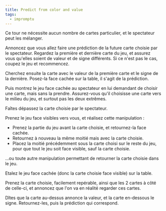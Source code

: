 ```yaml
---
title: Predict from color and value
tags:
  - impromptu
---
```


Ce tour ne nécessite aucun nombre de cartes particulier, et le spectateur peut
les mélanger.

Annoncez que vous allez faire une prédiction de la future carte choisie par le
spectateur. Regardez la première et dernière carte du jeu, et assurez vous
qu'elles soient de valeur et de signe différents. Si ce n'est pas le cas, coupez
le jeu et recommencez.

Cherchez ensuite la carte avec le valeur de la première carte et le signe de la
dernière. Posez-la face cachée sur la table, il s'agit de la prédiction.

Puis montrez le jeu face cachée au spectateur en lui demandant de choisir une
carte, mais sans la prendre. Assurez-vous qu'il choisisse une carte vers le
milieu du jeu, et surtout pas les deux extrêmes.

Faîtes dépassez la carte choisie par le spectateur.

Prenez le jeu face visibles vers vous, et réalisez cette manipulation :

- Prenez la partie du jeu avant la carte choisie, et retournez-la face cachée.
- Retournez à nouveau la même moitié mais avec la carte choisie.
- Placez la moitié précédemment sous la carte choisi sur le reste du jeu, pour
  que tout le jeu soit face visible, sauf la carte choisie.

...ou toute autre manipulation permettant de retourner la carte choisie dans le
jeu.

Etalez le jeu face cachée (donc la carte choisie face visible) sur la table.

Prenez la carte choisie, facilement repérable, ainsi que les 2 cartes à côté de
celle-ci, et annoncez que l'on va en réalité regarder ces cartes.

Dîtes que la carte au-dessus annonce la valeur, et la carte en-dessous le signe.
Retournez-les, puis la prédiction qui correspond.
